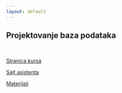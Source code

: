 ```yaml
---
layout: default
---
```


## Projektovanje baza podataka

<br>

[Stranica kursa](https://www.bazepodataka.matf.bg.ac.rs/ProjektovanjeBazaPodataka.html)

[Sajt asistenta](https://poincare.matf.bg.ac.rs/~vasilije.todorovic/pbp.html)

[Materijali](../materials/active/PBP/)
